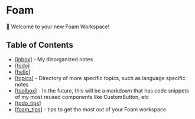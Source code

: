 # Foam

👋 Welcome to your new Foam Workspace!

## Table of Contents

- [[inbox]] - My disorganized notes
- [[todo]]
- [[hello]]
- [[topics]] - Directory of more specific topics, such as language specific notes
- [[toolbox]] - In the future, this will be a markdown that has code snippets of my most reused components like CustomButton, etc
- [[todo_tips]]
- [[foam_tips]] - tips to get the most out of your Foam workspace

[//begin]: # "Autogenerated link references for markdown compatibility"
[inbox]: inbox "Inbox"
[foam-tips]: foam-tips "Foam tips"
[todo]: todo "Todo"
[todo-tips]: todo-tips "Todo Tips"
[todo_tips]: todo_tips "Todo Tips"
[foam_-_tips]: foam_-_tips "Foam Tips"
[foam_tips]: foam_tips "Foam Tips"
[hello]: hello "hello"
[toolbox]: toolbox "ToolBox"
[topics]: topics "Topics"
[//end]: # "Autogenerated link references"
